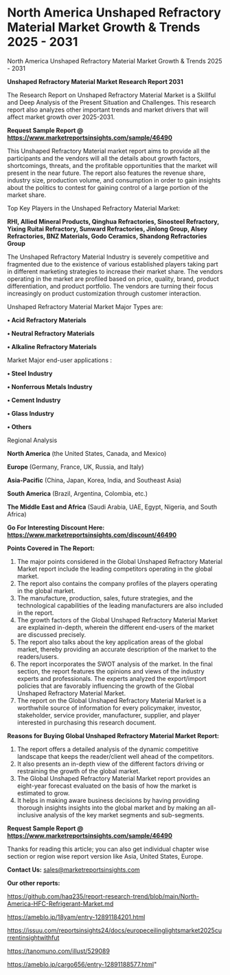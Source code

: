 # North America Unshaped Refractory Material Market Growth & Trends 2025 - 2031
North America Unshaped Refractory Material Market Growth & Trends 2025 - 2031

<strong>Unshaped Refractory Material Market Research Report 2031</strong>

The Research Report on Unshaped Refractory Material Market is a Skillful and Deep Analysis of the Present Situation and Challenges. This research report also analyzes other important trends and market drivers that will affect market growth over 2025-2031.

<strong>Request Sample Report @ <a href=https://www.marketreportsinsights.com/sample/46490>https://www.marketreportsinsights.com/sample/46490</a></strong>

This Unshaped Refractory Material market report aims to provide all the participants and the vendors will all the details about growth factors, shortcomings, threats, and the profitable opportunities that the market will present in the near future. The report also features the revenue share, industry size, production volume, and consumption in order to gain insights about the politics to contest for gaining control of a large portion of the market share.

Top Key Players in the Unshaped Refractory Material Market:

<strong>RHI, Allied Mineral Products, Qinghua Refractories, Sinosteel Refractory, Yixing Ruitai Refractory, Sunward Refractories, Jinlong Group, Alsey Refractories, BNZ Materials, Godo Ceramics, Shandong Refractories Group</strong>

The Unshaped Refractory Material Industry is severely competitive and fragmented due to the existence of various established players taking part in different marketing strategies to increase their market share. The vendors operating in the market are profiled based on price, quality, brand, product differentiation, and product portfolio. The vendors are turning their focus increasingly on product customization through customer interaction.

Unshaped Refractory Material Market Major Types are:

<strong>•  Acid Refractory Materials

•  Neutral Refractory Materials

•  Alkaline Refractory Materials</strong>

Market Major end-user applications :

<strong>•  Steel Industry

•  Nonferrous Metals Industry

•  Cement Industry

•  Glass Industry

•  Others</strong>

Regional Analysis

</u><strong><b>North America</b></strong> (the United States, Canada, and Mexico)

<strong><b>Europe </b></strong>(Germany, France, UK, Russia, and Italy)

<strong><b>Asia-Pacific</b></strong> (China, Japan, Korea, India, and Southeast Asia)

<strong><b>South America</b></strong> (Brazil, Argentina, Colombia, etc.)

<strong><b>The Middle East and Africa</b></strong> (Saudi Arabia, UAE, Egypt, Nigeria, and South Africa)

<strong>Go For Interesting Discount Here: <a href=https://www.marketreportsinsights.com/discount/46490>https://www.marketreportsinsights.com/discount/46490</a></strong>

<strong>Points Covered in The Report:</strong>
<ol>
  <li>The major points considered in the Global Unshaped Refractory Material Market report include the leading competitors operating in the global market.</li>
  <li>The report also contains the company profiles of the players operating in the global market.</li>
  <li>The manufacture, production, sales, future strategies, and the technological capabilities of the leading manufacturers are also included in the report.</li>
  <li>The growth factors of the Global Unshaped Refractory Material Market are explained in-depth, wherein the different end-users of the market are discussed precisely.</li>
  <li>The report also talks about the key application areas of the global market, thereby providing an accurate description of the market to the readers/users.</li>
  <li>The report incorporates the SWOT analysis of the market. In the final section, the report features the opinions and views of the industry experts and professionals. The experts analyzed the export/import policies that are favorably influencing the growth of the Global Unshaped Refractory Material Market.</li>
  <li>The report on the Global Unshaped Refractory Material Market is a worthwhile source of information for every policymaker, investor, stakeholder, service provider, manufacturer, supplier, and player interested in purchasing this research document.</li>
</ol>
<strong>Reasons for Buying Global Unshaped Refractory Material Market Report:</strong>

<ol>
  <li>The report offers a detailed analysis of the dynamic competitive landscape that keeps the reader/client well ahead of the competitors.</li>
  <li>It also presents an in-depth view of the different factors driving or restraining the growth of the global market.</li>
  <li>The Global Unshaped Refractory Material Market report provides an eight-year forecast evaluated on the basis of how the market is estimated to grow.</li>
  <li>It helps in making aware business decisions by having providing thorough insights insights into the global market and by making an all-inclusive analysis of the key market segments and sub-segments.</li>
</ol>
<strong>Request Sample Report @ <a href=https://www.marketreportsinsights.com/sample/46490>https://www.marketreportsinsights.com/sample/46490</a></strong>


Thanks for reading this article; you can also get individual chapter wise section or region wise report version like Asia, United States, Europe.

<strong>Contact Us:</strong>
sales@marketreportsinsights.com

<strong>Our other reports:</strong>

<a href=https://github.com/haq235/report-research-trend/blob/main/North-America-HFC-Refrigerant-Market.md>https://github.com/haq235/report-research-trend/blob/main/North-America-HFC-Refrigerant-Market.md</a>

<a href=https://ameblo.jp/18yam/entry-12891184201.html>https://ameblo.jp/18yam/entry-12891184201.html</a>

<a href=https://issuu.com/reportsinsights24/docs/europeceilinglightsmarket2025currentinsightwithfut>https://issuu.com/reportsinsights24/docs/europeceilinglightsmarket2025currentinsightwithfut</a>

<a href=https://tanomuno.com/illust/529089>https://tanomuno.com/illust/529089</a>

<a href=https://ameblo.jp/cargo656/entry-12891188577.html>https://ameblo.jp/cargo656/entry-12891188577.html</a>"
